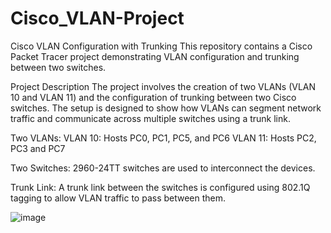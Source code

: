 # Cisco_VLAN-Project
Cisco VLAN Configuration with Trunking
This repository contains a Cisco Packet Tracer project demonstrating VLAN configuration and trunking between two switches.

Project Description
The project involves the creation of two VLANs (VLAN 10 and VLAN 11) and the configuration of trunking between two Cisco switches. The setup is designed to show how VLANs can segment network traffic and communicate across multiple switches using a trunk link.

Two VLANs:
VLAN 10: Hosts PC0, PC1, PC5, and PC6
VLAN 11: Hosts PC2, PC3 and PC7

Two Switches:
2960-24TT switches are used to interconnect the devices.

Trunk Link:
A trunk link between the switches is configured using 802.1Q tagging to allow VLAN traffic to pass between them.

![image](https://github.com/user-attachments/assets/2cd79891-46db-46a7-8e4a-c42309f22045)
